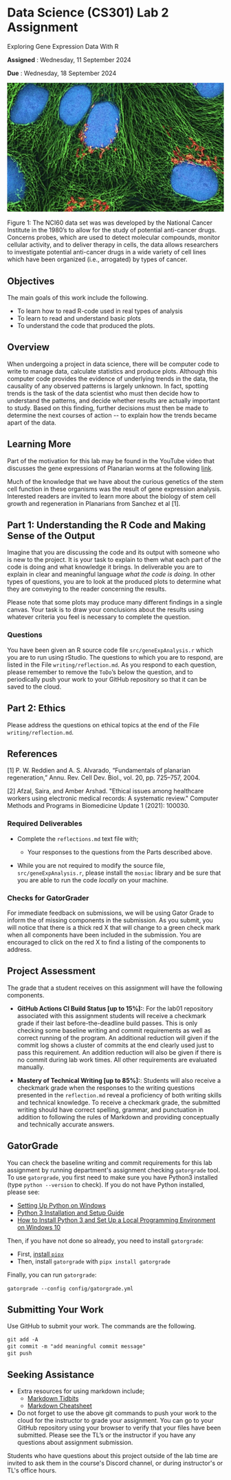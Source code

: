 # Data Science (CS301) Lab 2 Assignment

Exploring Gene Expression Data With R

**Assigned** : Wednesday, 11 September 2024

**Due** : Wednesday, 18 September 2024

![logo](graphics/probes.png)

Figure 1: The NCI60 data set was was developed by the National Cancer Institute in the 1980’s to allow for the study of potential anti-cancer drugs. Concerns probes, which are used to detect molecular compounds, monitor cellular activity, and to deliver therapy in cells, the data allows researchers to investigate potential anti-cancer drugs in a wide variety of cell lines which have been organized (i.e., arrogated) by types of cancer.

## Objectives

The main goals of this work include the following.

- To learn how to read R-code used in real types of analysis
- To learn to read and understand basic plots
- To understand the code that produced the plots.

## Overview

When undergoing a project in data science, there will be computer code to write to manage data, calculate statistics and produce plots. Although this computer code provides the evidence of underlying trends in the data, the causality of any observed patterns is largely unknown. In fact, spotting trends is the task of the data scientist who must then decide how to understand the patterns, and decide whether results are actually important to study. Based on this finding, further decisions must  then be made to determine the next courses of action -- to explain how the trends became apart of the data.

## Learning More

Part of the motivation for this lab may be found in the YouTube video that discusses the gene expressions of Planarian worms at the following [link](https://www.youtube.com/watch?v=roZeOBZAa2Q).

Much of the knowledge that we have about the curious genetics of the stem cell function in these organisms was the result of gene expression analysis. Interested readers are invited to learn more about the biology of stem cell growth and regeneration in Planarians from Sanchez et al [1].

## Part 1: Understanding the R Code and Making Sense of the Output

Imagine that you are discussing the code and its output with someone who is new to the project. It is your task to explain to them what each part of the code is doing and what knowledge it brings. In deliverable you are to explain in clear and meaningful language _what the code is doing_. In other types of questions, you are to look at the produced plots to determine what they are conveying to the reader concerning the results.

Please note that some plots may produce many different findings in a single canvas. Your task is to draw your conclusions about the results using whatever criteria you feel is necessary to complete the question.

### Questions

You have been given an R source code file `src/geneExpAnalysis.r` which you are to run using rStudio. The questions to which you are to respond, are listed in the File `writing/reflection.md`. As you respond to each question, please remember to remove the `ToDo`’s below the question, and to periodically push your work to your GitHub repository so that it can be saved to the cloud.

## Part 2: Ethics

Please address the questions on ethical topics at the end of the File `writing/reflection.md`.

## References

[1] P. W. Reddien and A. S. Alvarado, “Fundamentals of planarian regeneration,” Annu. Rev. Cell Dev. Biol., vol. 20, pp. 725–757, 2004.

[2] Afzal, Saira, and Amber Arshad. "Ethical issues among healthcare workers using electronic medical records: A systematic review." Computer Methods and Programs in Biomedicine Update 1 (2021): 100030.

### Required Deliverables

* Complete the `reflections.md` text file with;
  + Your responses to the questions from the Parts described above.

* While you are not required to modify the source file, `src/geneExpAnalysis.r`, please install the `mosiac` library and be sure that you are able to run the code _locally_ on your machine.

### Checks for GatorGrader

For immediate feedback on submissions, we will be using Gator Grade to inform the of missing components in the submission. As you submit, you will notice that there is a thick red X that will change to a green check mark when all components have been included in the submission. You are encouraged to click on the red X to find a listing of the components to address.

## Project Assessment

The grade that a student receives on this assignment will have the following components.

- **GitHub Actions CI Build Status [up to 15%]:**: For the lab01 repository associated with this assignment students will receive a checkmark grade if their last before-the-deadline build passes. This is only checking some baseline writing and commit requirements as well as correct running of the program. An additional reduction will given if the commit log shows a cluster of commits at the end clearly used just to pass this requirement. An addition reduction will also be given if there is no commit during lab work times. All other requirements are evaluated manually.

- **Mastery of Technical Writing [up to 85%]:**: Students will also receive a checkmark grade when the responses to the writing questions presented in the `reflection.md` reveal a proficiency of both writing skills and technical knowledge. To receive a checkmark grade, the submitted writing should have correct spelling, grammar, and punctuation in addition to following the rules of Markdown and providing conceptually and technically accurate answers.

## GatorGrade

You can check the baseline writing and commit requirements for this lab assignment by running department's assignment checking `gatorgrade` tool. To use `gatorgrade`, you first need to make sure you have Python3 installed (type `python --version` to check). If you do not have Python installed, please see:

- [Setting Up Python on Windows](https://realpython.com/lessons/python-windows-setup/)
- [Python 3 Installation and Setup Guide](https://realpython.com/installing-python/)
- [How to Install Python 3 and Set Up a Local Programming Environment on Windows 10](https://www.digitalocean.com/community/tutorials/how-to-install-python-3-and-set-up-a-local-programming-environment-on-windows-10)

Then, if you have not done so already, you need to install `gatorgrade`:

- First, [install `pipx`](https://pypa.github.io/pipx/installation/)
- Then, install `gatorgrade` with `pipx install gatorgrade`

Finally, you can run `gatorgrade`:

`gatorgrade --config config/gatorgrade.yml`

## Submitting Your Work

Use GitHub to submit your work. The commands are the following.

```
git add -A
git commit -m "add meaningful commit message"
git push
```

## Seeking Assistance

- Extra resources for using markdown include;
  - [Markdown Tidbits](https://www.youtube.com/watch?v=cdJEUAy5IyA)
  - [Markdown Cheatsheet](https://github.com/adam-p/markdown-here/wiki/Markdown-Cheatsheet)
- Do not forget to use the above git commands to push your work to the cloud for the instructor to grade your assignment. You can go to your GitHub repository using your browser to verify that your files have been submitted. Please see the TL’s or the instructor if you have any questions about assignment submission.

Students who have questions about this project outside of the lab time are invited to ask them in the course's Discord channel, or during instructor's or TL's office hours.
